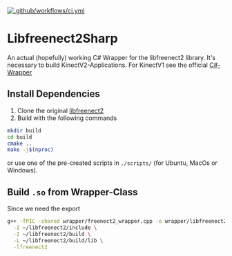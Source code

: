 [![.github/workflows/ci.yml](https://github.com/AdmiralLuke/libfreenect2sharp/actions/workflows/ci.yml/badge.svg?branch=main)](https://github.com/AdmiralLuke/libfreenect2sharp/actions/workflows/ci.yml)

# Libfreenect2Sharp

An actual (hopefully) working C# Wrapper for the libfreenect2 library.
It's necessary to build KinectV2-Applications. For KinectV1 see the official [C#-Wrapper](https://github.com/OpenKinect/libfreenect/tree/master/wrappers/csharp)

## Install Dependencies

1. Clone the original [libfreenect2](https://github.com/OpenKinect/libfreenect2)
2. Build with the following commands

```sh
mkdir build
cd build
cmake ..
make -j$(nproc)
```

or use one of the pre-created scripts in ``./scripts/`` (for Ubuntu, MacOs or Windows).

## Build ``.so`` from Wrapper-Class

Since we need the export

```sh
g++ -fPIC -shared wrapper/freenect2_wrapper.cpp -o wrapper/libfreenect2_w.so \
  -I ~/libfreenect2/include \
  -I ~/libfreenect2/build \
  -L ~/libfreenect2/build/lib \
  -lfreenect2
```

